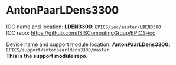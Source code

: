 # AntonPaarLDens3300

IOC name and location: __LDEN3300__: `EPICS/ioc/master/LDEN3300` \
IOC repo: https://github.com/ISISComputingGroup/EPICS-ioc

Device name and support module location: __AntonPaarLDens3300__: `EPICS/support/antonpaarldens3300/master` \
__This is the support module repo.__

